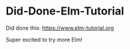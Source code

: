 # Did-Done-Elm-Tutorial
Did done this: https://www.elm-tutorial.org

Super excited to try more Elm!
